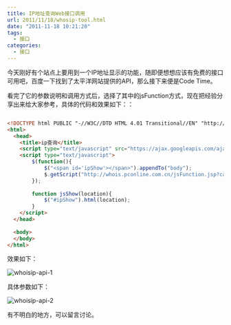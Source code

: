```yaml
---
title: IP地址查询Web接口调用
url: 2011/11/18/whosip-tool.html
date: "2011-11-18 10:21:20"
tags: 
  - 接口
categories:
  - 接口
---
```



今天刚好有个站点上要用到一个IP地址显示的功能，随即便想想应该有免费的接口可用吧，百度一下找到了太平洋网站提供的API，那么接下来便是Code Time。


看完了它的参数说明和调用方式后，选择了其中的jsFunction方式，现在把经验分享出来给大家参考，具体的代码和效果如下：：

<!--more-->

```html

<!DOCTYPE html PUBLIC "-//W3C//DTD HTML 4.01 Transitional//EN" "http://www.w3.org/TR/html4/loose.dtd">
<html>
  <head>    
    <title>ip查询</title>
	<script type="text/javascript" src="https://ajax.googleapis.com/ajax/libs/jquery/1.7.0/jquery.min.js"></script>
	<script type="text/javascript">
		$(function(){
			$("<span id='ipShow'></span>").appendTo("body");			
			$.getScript("http://whois.pconline.com.cn/jsFunction.jsp?callback=jsShow&ip=61.235.82.163");
		});
		
		function jsShow(location){
			$("#ipShow").html(location);
		}
	</script>	
  </head>
  	
  <body>
  </body>
</html>

```

效果如下：

![whoisip-api-1](http://siteimgs.lisenhui.cn/2011/11-18-whoisip-api-1.png)

具体参数如下：

![whoisip-api-2](http://siteimgs.lisenhui.cn/2011/11-18-whoisip-api-2.png)

有不明白的地方，可以留言讨论。
